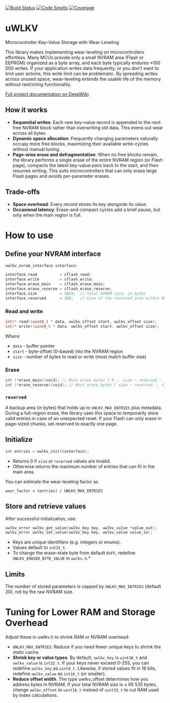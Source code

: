 [![Build Status](https://travis-ci.com/Gordon01/uWLKV.svg?branch=master)](https://travis-ci.com/Gordon01/uWLKV)
[![Code Smells](https://sonarcloud.io/api/project_badges/measure?project=Gordon01_uWLKV&metric=code_smells)](https://sonarcloud.io/dashboard?id=Gordon01_uWLKV)
[![Coverage](https://sonarcloud.io/api/project_badges/measure?project=Gordon01_uWLKV&metric=coverage)](https://sonarcloud.io/dashboard?id=Gordon01_uWLKV)

# uWLKV

Microcontroller Key–Value Storage with Wear-Leveling

This library makes implementing wear-leveling on microcontrollers effortless. Many MCUs provide only a small NVRAM area (Flash or EEPROM) organized as a byte array, and each byte typically endures ≈100 000 writes. If your application writes data frequently, or you don’t want to limit user actions, this write limit can be problematic. By spreading writes across unused space, wear-leveling extends the usable life of the memory without restricting functionality.

[Full project documentation on DeepWiki](https://deepwiki.com/Gordon01/uWLKV).

## How it works

* __Sequential writes__: Each new key–value record is appended to the next free NVRAM block rather than overwriting old data. This evens out wear across all bytes.
* __Dynamic space allocation__: Frequently changing parameters naturally occupy more free blocks, maximizing their available write-cycles without manual tuning.
* __Page-wise erase and defragmentation__: When no free blocks remain, the library performs a single erase of the entire NVRAM region (or Flash page), compacts the latest key–value pairs back to the start, and then resumes writing. This suits microcontrollers that can only erase large Flash pages and avoids per-parameter erases.

## Trade-offs

* __Space overhead__: Every record stores its key alongside its value.
* __Occasional latency__: Erase-and-compact cycles add a brief pause, but only when the main region is full.

# How to use

## Define your NVRAM interface

```cpp
uwlkv_nvram_interface interface;

interface.read          = &flash_read;
interface.write         = &flash_write;
interface.erase_main    = &flash_erase_main;
interface.erase_reserve = &flash_erase_reserve;
interface.size          = 1024;  // Total NVRAM size, in bytes
interface.reserved      = 256;   // Size of the reserved area within NVRAM, in bytes
```

### Read and write

```cpp
int(* read)(uint8_t * data, uwlkv_offset start, uwlkv_offset size);
int(* write)(uint8_t * data, uwlkv_offset start, uwlkv_offset size);
```

Where:
* `data` - buffer pointer
* `start` - byte-offset (0-based) into the NVRAM region
* `size` - number of bytes to read or write (must match buffer size)

### Erase

```cpp
int (*erase_main)(void); // Must erase bytes [ 0 .. size − reserved − 1 ]
int (*erase_reserve)(void); // Must erase bytes [ size − reserved .. size − 1 ]
```

### `reserved`

A backup area (in bytes) that holds up to `UWLKV_MAX_ENTRIES` plus metadata. During a full-region erase, the library uses this space to temporarily store valid entries in case of an unexpected reset. If your Flash can only erase in page-sized chunks, set reserved to exactly one page.

## Initialize

```cpp
int entries = uwlkv_init(&interface);
```

* Returns 0 if `size` or `reserved` values are invalid.
* Otherwise returns the maximum number of entries that can fit in the main area.

You can estimate the wear-leveling factor as

```
wear_factor ≃ (entries) / UWLKV_MAX_ENTRIES
```

## Store and retrieve values

After successful initialization, use:

```cpp
uwlkv_error uwlkv_get_value(uwlkv_key key, uwlkv_value *value_out);
uwlkv_error uwlkv_set_value(uwlkv_key key, uwlkv_value value_in);
```

* Keys are unique identifiers (e.g. integers or enums).
* Values default to `int32_t`.
* To change the erase-state byte from default `0xFF`, redefine `UWLKV_ERASED_BYTE_VALUE` in `uwlkv.h`.*

## Limits

The number of stored parameters is capped by `UWLKV_MAX_ENTRIES` (default 20), not by the raw NVRAM size.

# Tuning for Lower RAM and Storage Overhead

Adjust these in uwlkv.h to shrink RAM or NVRAM overhead:

* `UWLKV_MAX_ENTRIES`: Reduce if you need fewer unique keys to shrink the static cache.
* __Shrink key or value types__. By default, `uwlkv_key` is `uint16_t` and `uwlkv_value` is `int32_t`. If your keys never exceed 0–255, you can redefine `uwlkv_key` as `uint8_t`. Likewise, if stored values fit in 16 bits, redefine `uwlkv_value` as `int16_t` (or smaller).
* __Reduce offset width__. The type uwlkv_offset determines how you address bytes in NVRAM. If your total NVRAM size is ≤ 65 535 bytes, change `uwlkv_offset` to `uint16_t` instead of `uint32_t` to cut RAM used by index calculations.
